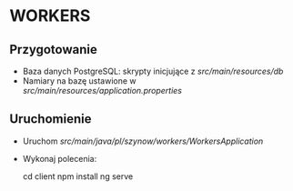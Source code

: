 # WORKERS

## Przygotowanie
* Baza danych PostgreSQL: skrypty inicjujące z *src/main/resources/db*
* Namiary na bazę ustawione w *src/main/resources/application.properties*

## Uruchomienie
* Uruchom *src/main/java/pl/szynow/workers/WorkersApplication*

* Wykonaj polecenia:


    cd client
    npm install
    ng serve
